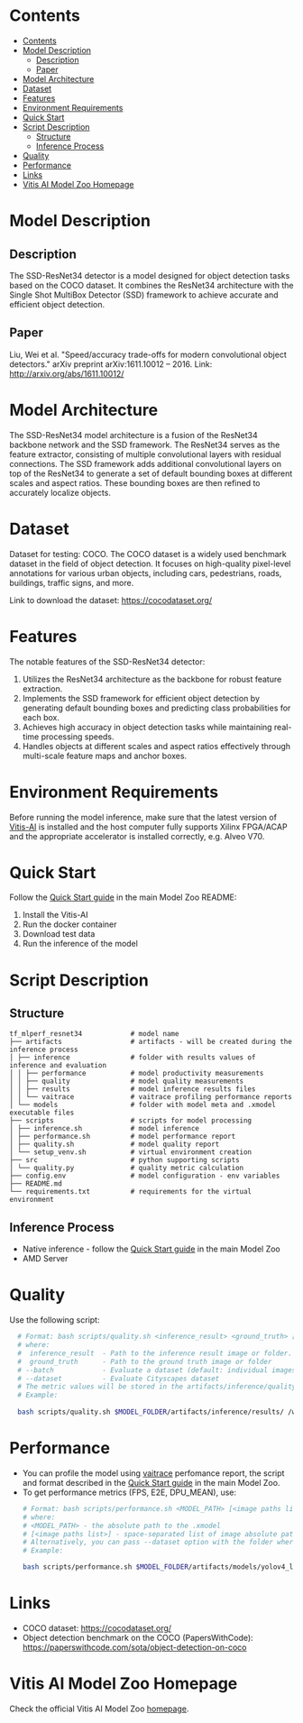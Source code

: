 # Contents

- [Contents](#contents)
- [Model Description](#model-description)
  - [Description](#description)
  - [Paper](#paper)
- [Model Architecture](#model-architecture)
- [Dataset](#dataset)
- [Features](#features)
- [Environment Requirements](#environment-requirements)
- [Quick Start](#quick-start)
- [Script Description](#script-description)
  - [Structure](#structure)
  - [Inference Process](#inference-process)
- [Quality](#quality)
- [Performance](#performance)
- [Links](#links)
- [Vitis AI Model Zoo Homepage](#vitis-ai-model-zoo-homepage)

# Model Description

## Description

The SSD-ResNet34 detector is a model designed for object detection tasks based on the COCO dataset.
It combines the ResNet34 architecture with the Single Shot MultiBox Detector (SSD) framework
to achieve accurate and efficient object detection.

## Paper

Liu, Wei et al. "Speed/accuracy trade-offs for modern convolutional object detectors."
arXiv preprint arXiv:1611.10012 – 2016. Link: http://arxiv.org/abs/1611.10012/

# Model Architecture

The SSD-ResNet34 model architecture is a fusion of the ResNet34 backbone network and the SSD framework.
The ResNet34 serves as the feature extractor, consisting of multiple convolutional layers with residual connections.
The SSD framework adds additional convolutional layers on top of the ResNet34 to generate a set of default bounding boxes at different scales and aspect ratios. These bounding boxes are then refined to accurately localize objects.

# Dataset

Dataset for testing: COCO. The COCO dataset is a widely used benchmark dataset in the field of object detection.
It focuses on high-quality pixel-level annotations for various urban objects, including cars, pedestrians, roads, buildings, traffic signs, and more.

Link to download the dataset: https://cocodataset.org/

# Features

The notable features of the SSD-ResNet34 detector:

1. Utilizes the ResNet34 architecture as the backbone for robust feature extraction.
2. Implements the SSD framework for efficient object detection by generating default bounding boxes and predicting class probabilities for each box.
3. Achieves high accuracy in object detection tasks while maintaining real-time processing speeds.
4. Handles objects at different scales and aspect ratios effectively through multi-scale feature maps and anchor boxes.

# Environment Requirements

Before running the model inference, make sure that the latest version of
[Vitis-AI](https://xilinx.github.io/Vitis-AI/3.5/html/docs/install/install.html) is installed and the host computer fully supports
Xilinx FPGA/ACAP and the appropriate accelerator is installed correctly, e.g. Alveo V70.

# Quick Start

Follow the [Quick Start guide](../../../README.md#quick-start) in the main Model Zoo README:

1. Install the Vitis-AI
2. Run the docker container
3. Download test data
4. Run the inference of the model

# Script Description

## Structure

```text
tf_mlperf_resnet34            # model name  
├── artifacts                 # artifacts - will be created during the inference process
│ ├── inference               # folder with results values of inference and evaluation
│ │ ├── performance           # model productivity measurements
│ │ ├── quality               # model quality measurements
│ │ ├── results               # model inference results files
│ │ └── vaitrace              # vaitrace profiling performance reports
│ └── models                  # folder with model meta and .xmodel executable files
├── scripts                   # scripts for model processing 
│ ├── inference.sh            # model inference
│ ├── performance.sh          # model performance report
│ ├── quality.sh              # model quality report
│ └── setup_venv.sh           # virtual environment creation
├── src                       # python supporting scripts
│ └── quality.py              # quality metric calculation
├── config.env                # model configuration - env variables
├── README.md
└── requirements.txt          # requirements for the virtual environment
```

## Inference Process

- Native inference - follow the [Quick Start guide](../../../README.md#quick-start) in the main Model Zoo
- AMD Server

# Quality

Use the following script:

```bash
  # Format: bash scripts/quality.sh <inference_result> <ground_truth> [--batch] [--dataset]
  # where:
  #  inference_result  - Path to the inference result image or folder.
  #  ground_truth      - Path to the ground truth image or folder
  # --batch            - Evaluate a dataset (default: individual images)
  # --dataset          - Evaluate Cityscapes dataset
  # The metric values will be stored in the artifacts/inference/quality/metrics.txt file
  # Example:
  
  bash scripts/quality.sh $MODEL_FOLDER/artifacts/inference/results/ /workspace/Vitis-AI-Library/samples/yolov4/images/ --dataset
```

# Performance

- You can profile the model using [vaitrace](https://docs.xilinx.com/r/en-US/ug1414-vitis-ai/Starting-a-Simple-Trace-with-vaitrace) perfomance report,
  the script and format described in the [Quick Start guide](../../../README.md#vaitrace) in the main Model Zoo.
- To get performance metrics (FPS, E2E, DPU_MEAN), use:
  ```bash
  # Format: bash scripts/performance.sh <MODEL_PATH> [<image paths list>]
  # where:
  # <MODEL_PATH> - the absolute path to the .xmodel
  # [<image paths list>] - space-separated list of image absolute paths
  # Alternatively, you can pass --dataset option with the folder where images are stored.
  # Example:

  bash scripts/performance.sh $MODEL_FOLDER/artifacts/models/yolov4_leaky_512_tf/yolov4_leaky_512_tf.xmodel --dataset /workspace/Vitis-AI-Library/samples/yolov4/images/
  ```

# Links

- COCO dataset: https://cocodataset.org/
- Object detection benchmark on the COCO (PapersWithCode): https://paperswithcode.com/sota/object-detection-on-coco

# Vitis AI Model Zoo Homepage

Check the official Vitis AI Model Zoo [homepage](https://github.com/Xilinx/Vitis-AI/tree/master/model_zoo).

